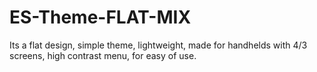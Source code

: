 # ES-Theme-FLAT-MIX

Its a flat design, simple theme, lightweight, made for handhelds with 4/3 screens, high contrast menu, for easy of use.
